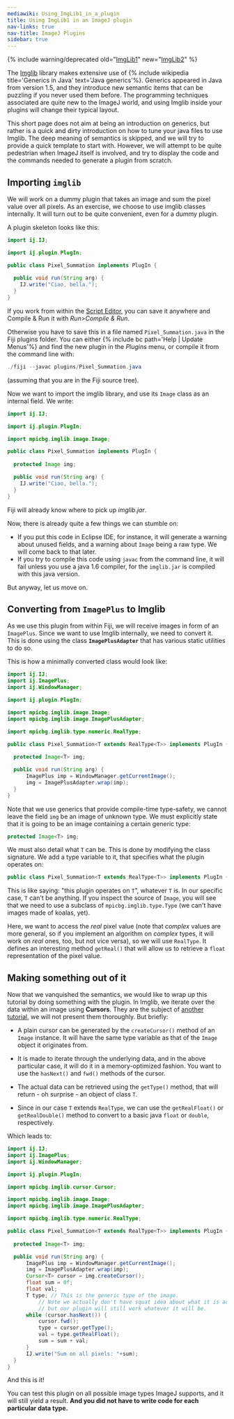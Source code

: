 ```yaml
---
mediawiki: Using_ImgLib1_in_a_plugin
title: Using ImgLib1 in an ImageJ plugin
nav-links: true
nav-title: ImageJ Plugins
sidebar: true
---
```


{% include warning/deprecated old="[ImgLib1](/libs/imglib1)" new="[ImgLib2](/libs/imglib2)" %}

The [Imglib](/libs/imglib1) library makes extensive use of {% include wikipedia title='Generics in Java' text='Java generics'%}. Generics appeared in Java from version 1.5, and they introduce new semantic items that can be puzzling if you never used them before. The programming techniques associated are quite new to the ImageJ world, and using Imglib inside your plugins will change their typical layout.

This short page does not aim at being an introduction on generics, but rather is a quick and dirty introduction on how to tune your java files to use Imglib. The deep meaning of semantics is skipped, and we will try to provide a quick template to start with. However, we will attempt to be quite pedestrian when ImageJ itself is involved, and try to display the code and the commands needed to generate a plugin from scratch.

## Importing `imglib`

We will work on a dummy plugin that takes an image and sum the pixel value over all pixels. As an exercise, we choose to use imglib classes internally. It will turn out to be quite convenient, even for a dummy plugin.

A plugin skeleton looks like this:

```java
import ij.IJ;

import ij.plugin.PlugIn;

public class Pixel_Summation implements PlugIn {
  
  public void run(String arg) {
    IJ.write("Ciao, bella.");
  }
} 
```

If you work from within the [Script Editor](/scripting/script-editor), you can save it anywhere and Compile & Run it with *Run&gt;Compile & Run*.

Otherwise you have to save this in a file named `Pixel_Summation.java` in the Fiji plugins folder. You can either {% include bc path='Help | Update Menus'%} and find the new plugin in the *Plugins* menu, or compile it from the command line with:

```java
./fiji --javac plugins/Pixel_Summation.java
```

(assuming that you are in the Fiji source tree).

Now we want to import the imglib library, and use its `Image` class as an internal field. We write:

```java
import ij.IJ;

import ij.plugin.PlugIn;

import mpicbg.imglib.image.Image;

public class Pixel_Summation implements PlugIn {
  
  protected Image img;

  public void run(String arg) {
    IJ.write("Ciao, bella.");
  }
} 
```

Fiji will already know where to pick up *imglib.jar*.

Now, there is already quite a few things we can stumble on:

-   If you put this code in Eclipse IDE, for instance, it will generate a warning about unused fields, and a warning about `Image` being a raw type. We will come back to that later.
-   If you try to compile this code using `javac` from the command line, it will fail unless you use a java 1.6 compiler, for the `imglib.jar` is compiled with this java version.

But anyway, let us move on.

## Converting from `ImagePlus` to Imglib

As we use this plugin from within Fiji, we will receive images in form of an `ImagePlus`. Since we want to use Imglib internally, we need to convert it. This is done using the class <b>`ImagePlusAdapter`</b> that has various static utilities to do so.

This is how a minimally converted class would look like:

```java
import ij.IJ;
import ij.ImagePlus;
import ij.WindowManager;

import ij.plugin.PlugIn;

import mpicbg.imglib.image.Image;
import mpicbg.imglib.image.ImagePlusAdapter;

import mpicbg.imglib.type.numeric.RealType;

public class Pixel_Summation<T extends RealType<T>> implements PlugIn {
  
  protected Image<T> img;

  public void run(String arg) {
      ImagePlus imp = WindowManager.getCurrentImage();
      img = ImagePlusAdapter.wrap(imp);
  }
}
```

Note that we use generics that provide compile-time type-safety, we cannot leave the field `img` be an image of unknown type. We must explicitly state that it is going to be an image containing a certain generic type:

```java
protected Image<T> img;
```

We must also detail what `T` can be. This is done by modifying the class signature. We add a type variable to it, that specifies what the plugin operates on:

```java
public class Pixel_Summation<T extends RealType<T>> implements PlugIn {
```

This is like saying: "this plugin operates on `T`", whatever `T` is. In our specific case, `T` can't be anything. If you inspect the source of `Image`, you will see that we need to use a subclass of `mpicbg.imglib.type.Type` (we can't have images made of koalas, yet).

Here, we want to access the *real* pixel value (note that *complex* values are more general, so if you implement an algorithm on *complex* types, it will work on *real* ones, too, but not vice versa), so we will use `RealType`. It defines an interesting method `getReal()` that will allow us to retrieve a `float` representation of the pixel value.

## Making something out of it

Now that we vanquished the semantics, we would like to wrap up this tutorial by doing something with the plugin. In Imglib, we iterate over the data within an image using <b>Cursors</b>. They are the subject of [another tutorial](/libs/imglib1/iterating-through-pixel-data), we will not present them thoroughly. But briefly:

-   A plain cursor can be generated by the `createCursor()` method of an `Image`<T> instance. It will have the same type variable as that of the `Image` object it originates from.

<!-- -->

-   It is made to iterate through the underlying data, and in the above particular case, it will do it in a memory-optimized fashion. You want to use the `hasNext()` and `fwd()` methods of the cursor.

<!-- -->

-   The actual data can be retrieved using the `getType()` method, that will return - oh surprise - an object of class `T`.

<!-- -->

-   Since in our case `T` extends `RealType`, we can use the `getRealFloat()` or `getRealDouble()` method to convert to a basic java `float` or `double`, respectively.

Which leads to:
```java
import ij.IJ;
import ij.ImagePlus;
import ij.WindowManager;

import ij.plugin.PlugIn;

import mpicbg.imglib.cursor.Cursor;

import mpicbg.imglib.image.Image;
import mpicbg.imglib.image.ImagePlusAdapter;

import mpicbg.imglib.type.numeric.RealType;

public class Pixel_Summation<T extends RealType<T>> implements PlugIn {
  
  protected Image<T> img;

  public void run(String arg) {
	  ImagePlus imp = WindowManager.getCurrentImage();
	  img = ImagePlusAdapter.wrap(imp);  
	  Cursor<T> cursor = img.createCursor();
	  float sum = 0f;
	  float val;
	  T type; // This is the generic type of the image. 
		  // Note we actually don't have squat idea about what it is actually at the present time,
		  // but our plugin will still work whatever it will be.
	  while (cursor.hasNext()) {
		  cursor.fwd();
		  type = cursor.getType();
		  val = type.getRealFloat();
		  sum = sum + val;
	  }
	  IJ.write("Sum on all pixels: "+sum);
  }
} 
```
And this is it!

You can test this plugin on all possible image types ImageJ supports, and it will still yield a result. <b>And you did not have to write code for each particular data type.</b>

  
